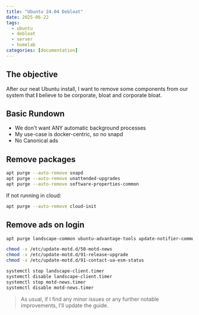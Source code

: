 ```yaml
---
title: "Ubuntu 24.04 Debloat"
date: 2025-06-22
tags:
  - ubuntu
  - debloat
  - server
  - homelab
categories: [documentation]
---
```


## The objective

After our neat Ubuntu install, I want to remove some components from our system that **I** believe to be corporate, bloat and corporate bloat.

## Basic Rundown

- We don't want ANY automatic background processes
- My use-case is docker-centric, so no snapd
- No Canonical ads

## Remove packages
```bash
apt purge --auto-remove snapd
apt purge --auto-remove unattended-upgrades
apt purge --auto-remove software-properties-common
```

If not running in cloud:
```bash
apt purge --auto-remove cloud-init
```

## Remove ads on login

```bash
apt purge landscape-common ubuntu-advantage-tools update-notifier-common

chmod -x /etc/update-motd.d/50-motd-news
chmod -x /etc/update-motd.d/91-release-upgrade
chmod -x /etc/update-motd.d/91-contact-ua-esm-status
```

```bash
systemctl stop landscape-client.timer
systemctl disable landscape-client.timer
systemctl stop motd-news.timer
systemctl disable motd-news.timer
```

> As usual, if I find any minor issues or any further notable improvements, I'll update the guide.